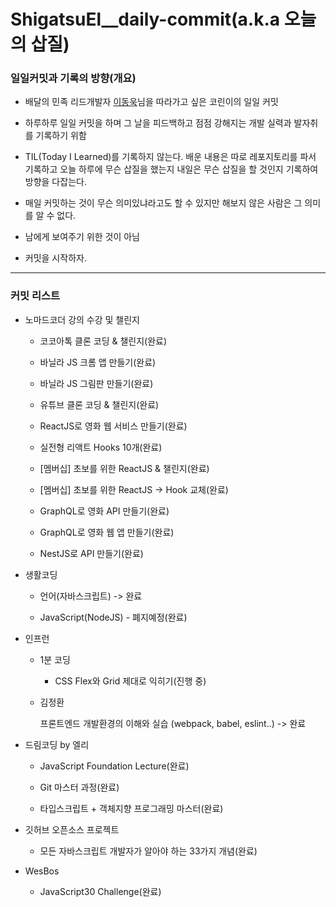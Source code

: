 # ShigatsuEl\_\_daily-commit(a.k.a 오늘의 삽질)

### 일일커밋과 기록의 방향(개요)

- 배달의 민족 리드개발자 [이동욱](https://github.com/jojoldu)님을 따라가고 싶은 코린이의 일일 커밋

- 하루하루 일일 커밋을 하며 그 날을 피드백하고 점점 강해지는 개발 실력과 발자취를 기록하기 위함

- TIL(Today I Learned)를 기록하지 않는다. 배운 내용은 따로 레포지토리를 파서 기록하고 오늘 하루에 무슨 삽질을 했는지 내일은 무슨 삽질을 할 것인지 기록하여 방향을 다잡는다.

- 매일 커밋하는 것이 무슨 의미있냐라고도 할 수 있지만 해보지 않은 사람은 그 의미를 알 수 없다.

- 남에게 보여주기 위한 것이 아님

- 커밋을 시작하자.

---

### 커밋 리스트

- 노마드코더 강의 수강 및 챌린지

  - 코코아톡 클론 코딩 & 챌린지(완료)

  - 바닐라 JS 크롬 앱 만들기(완료)

  - 바닐라 JS 그림판 만들기(완료)

  - 유튜브 클론 코딩 & 챌린지(완료)

  - ReactJS로 영화 웹 서비스 만들기(완료)

  - 실전형 리액트 Hooks 10개(완료)

  - [멤버십] 초보를 위한 ReactJS & 챌린지(완료)

  - [멤버십] 초보를 위한 ReactJS -> Hook 교체(완료)

  - GraphQL로 영화 API 만들기(완료)

  - GraphQL로 영화 웹 앱 만들기(완료)

  - NestJS로 API 만들기(완료)

- 생활코딩

  - 언어(자바스크립트) -> 완료

  - JavaScript(NodeJS) - 폐지예정(완료)

- 인프런

  - 1분 코딩

    - CSS Flex와 Grid 제대로 익히기(진행 중)

  - 김정환

    프론트엔드 개발환경의 이해와 실습 (webpack, babel, eslint..) -> 완료

- 드림코딩 by 엘리

  - JavaScript Foundation Lecture(완료)

  - Git 마스터 과정(완료)

  - 타입스크립트 + 객체지향 프로그래밍 마스터(완료)

- 깃허브 오픈소스 프로젝트

  - 모든 자바스크립트 개발자가 알아야 하는 33가지 개념(완료)

- WesBos

  - JavaScript30 Challenge(완료)
